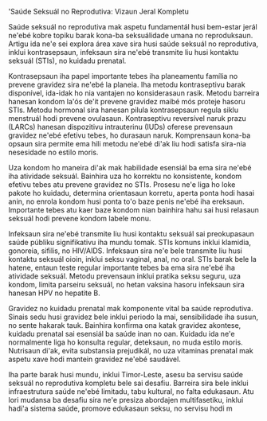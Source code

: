 'Saúde Seksuál no Reprodutiva: Vizaun Jeral Kompletu

Saúde seksuál no reprodutiva mak aspetu fundamentál husi bem-estar jerál ne'ebé kobre topiku barak kona-ba seksuálidade umana no reproduksaun. Artigu ida ne'e sei explora área xave sira husi saúde seksuál no reprodutiva, inklui kontrasepsaun, infeksaun sira ne'ebé transmite liu husi kontaktu seksuál (STIs), no kuidadu prenatal.

Kontrasepsaun iha papel importante tebes iha planeamentu família no prevene gravidez sira ne'ebé la planeia. Iha metodu kontraseptivu barak disponível, ida-idak ho nia vantajen no konsiderasaun rasik. Metodu barreira hanesan kondom la'ós de'it prevene gravidez maibé mós proteje hasoru STIs. Metodu hormonal sira hanesan pilula kontrasepsaun regula siklu menstruál hodi prevene ovulasaun. Kontraseptivu reversível naruk prazu (LARCs) hanesan dispozitivu intrauterinu (IUDs) oferese prevensaun gravidez ne'ebé efetivu tebes, ho durasaun naruk. Komprensaun kona-ba opsaun sira permite ema hili metodu ne'ebé di'ak liu hodi satisfa sira-nia nesesidade no estilo moris.

Uza kondom ho maneira di'ak mak habilidade esensiál ba ema sira ne'ebé iha atividade seksuál. Bainhira uza ho korrektu no konsistente, kondom efetivu tebes atu prevene gravidez no STIs. Prosesu ne'e liga ho loke pakote ho kuidadu, determina orientasaun korretu, aperta ponta hodi hasai anin, no enrola kondom husi ponta to'o baze penis ne'ebé iha ereksaun. Importante tebes atu kaer baze kondom nian bainhira hahu sai husi relasaun seksuál hodi prevene kondom labele monu.

Infeksaun sira ne'ebé transmite liu husi kontaktu seksuál sai preokupasaun saúde públiku signifikativu iha mundu tomak. STIs komuns inklui klamidia, gonoreia, sifilis, no HIV/AIDS. Infeksaun sira ne'e bele transmite liu husi kontaktu seksuál oioin, inklui seksu vaginal, anal, no oral. STIs barak bele la hatene, entaun teste regular importante tebes ba ema sira ne'ebé iha atividade seksuál. Metodu prevensaun inklui pratika seksu seguru, uza kondom, limita parseiru seksuál, no hetan vaksina hasoru infeksaun sira hanesan HPV no hepatite B.

Gravidez no kuidadu prenatal mak komponente vital ba saúde reprodutiva. Sinais sedu husi gravidez bele inklui periodo la mai, sensibilidade iha susun, no sente hakarak tauk. Bainhira konfirma ona katak gravidez akontese, kuidadu prenatal sai esensiál ba saúde inan no oan. Kuidadu ida ne'e normalmente liga ho konsulta regular, deteksaun, no muda estilo moris. Nutrisaun di'ak, evita substansia prejudikál, no uza vitaminas prenatal mak aspetu xave hodi mantein gravidez ne'ebé saudável.

Iha parte barak husi mundu, inklui Timor-Leste, asesu ba servisu saúde seksuál no reprodutiva kompletu bele sai desafiu. Barreira sira bele inklui infraestrutura saúde ne'ebé limitadu, tabu kultural, no falta edukasaun. Atu lori mudansa ba desafiu sira ne'e presiza abordajen multifasetiku, inklui hadi'a sistema saúde, promove edukasaun seksu, no servisu hodi m